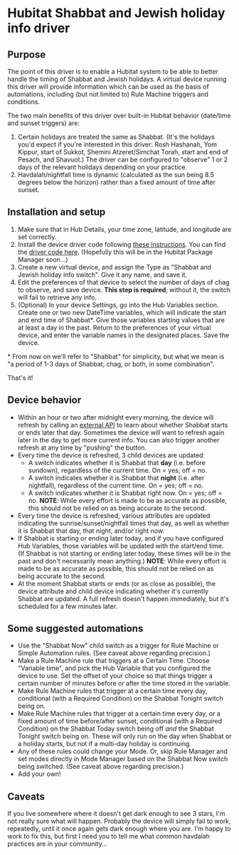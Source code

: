 # Hubitat Shabbat and Jewish holiday info driver

## Purpose

The point of this driver is to enable a Hubitat system to be able to better handle the timing of Shabbat and Jewish holidays. A virtual device running this driver will provide information which can be used as the basis of automations, including (but not limited to) Rule Machine triggers and conditions.

The two main benefits of this driver over built-in Hubitat behavior (date/time and sunset triggers) are:

1. Certain holidays are treated the same as Shabbat. (It's the holidays you'd expect if you're interested in this driver: Rosh Hashanah, Yom Kippur, start of Sukkot, Shemini Atzeret/Simchat Torah, start and end of Pesach, and Shavuot.) The driver can be configured to "observe" 1 or 2 days of the relevant holidays depending on your practice.
2. Havdalah/nightfall time is dynamic (calculated as the sun being 8.5 degrees below the horizon) rather than a fixed amount of time after sunset.

## Installation and setup

1. Make sure that in Hub Details, your time zone, latitude, and longitude are set correctly.
2. Install the device driver code following [these instructions](https://docs.hubitat.com/index.php?title=How_to_Install_Custom_Drivers). You can find the [driver code here](https://raw.githubusercontent.com/rosenbergj/hubitat-shabbat-and-chag/main/shabbat.groovy). (Hopefully this will be in the Hubitat Package Manager soon...)
3. Create a new virtual device, and assign the Type as "Shabbat and Jewish holiday info switch". Give it any name, and save it.
4. Edit the preferences of that device to select the number of days of chag to observe, and save device. **This step is required**; without it, the switch will fail to retrieve any info.
5. (Optional) In your device Settings, go into the Hub Variables section. Create one or two new DateTime variables, which will indicate the start and end time of Shabbat*. Give those variables starting values that are at least a day in the past. Return to the preferences of your virtual device, and enter the variable names in the designated places. Save the device.

\* From now on we'll refer to "Shabbat" for simplicity, but what we mean is "a period of 1-3 days of Shabbat, chag, or both, in some combination".

That's it!

## Device behavior

* Within an hour or two after midnight every morning, the device will refresh by calling an [external API](https://github.com/rosenbergj/zmanimapi) to learn about whether Shabbat starts or ends later that day. Sometimes the device will want to refresh again later in the day to get more current info. You can also trigger another refresh at any time by "pushing" the button.
* Every time the device is refreshed, 3 child devices are updated:
    - A switch indicates whether it is Shabbat that **day** (i.e. before sundown), regardless of the current time. On = yes; off = no.
    - A switch indicates whether it is Shabbat that **night** (i.e. after nightfall), regardless of the current time. On = yes; off = no.
    - A switch indicates whether it is Shabbat right now. On = yes; off = no. **NOTE**: While every effort is made to be as accurate as possible, this should not be relied on as being accurate to the second.
* Every time the device is refreshed, various attributes are updated indicating the sunrise/sunset/nightfall times that day, as well as whether it is Shabbat that day, that night, and/or right now.
* If Shabbat is starting or ending later today, and if you have configured Hub Variables, those variables will be updated with the start/end time. (If Shabbat is not starting or ending later today, these times will be in the past and don't necessarily mean anything.) **NOTE**: While every effort is made to be as accurate as possible, this should not be relied on as being accurate to the second.
* At the moment Shabbat starts or ends (or as close as possible), the device attribute and child device indicating whether it's currently Shabbat are updated. A full refresh doesn't happen immediately, but it's scheduled for a few minutes later.

## Some suggested automations

* Use the "Shabbat Now" child switch as a trigger for Rule Machine or Simple Automation rules. (See caveat above regarding precision.)
* Make a Rule Machine rule that triggers at a Certain Time. Choose "Variable time", and pick the Hub Variable that you configured the device to use. Set the offset of your choice so that things trigger a certain number of minutes before or after the time stored in the variable.
* Make Rule Machine rules that trigger at a certain time every day, conditional (with a Required Condition) on the Shabbat Tonight switch being on.
* Make Rule Machine rules that trigger at a certain time every day, or a fixed amount of time before/after sunset, conditional (with a Required Condition) on the Shabbat Today switch being off *and* the Shabbat Tonight switch being on. These will only run on the day when Shabbat or a holiday starts, but not if a multi-day holiday is continuing.
* Any of these rules could change your Mode. Or, skip Rule Manager and set modes directly in Mode Manager based on the Shabbat Now switch being switched. (See caveat above regarding precision.)
* Add your own!

## Caveats

If you live somewhere where it doesn't get dark enough to see 3 stars, I'm not really sure what will happen. Probably the device will simply fail to work, repeatedly, until it once again gets dark enough where you are. I'm happy to work to fix this, but first I need you to tell me what common havdalah practices are in your community...
